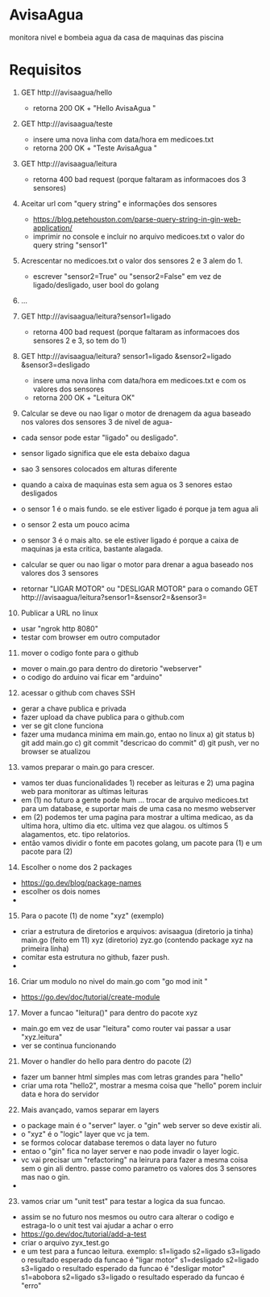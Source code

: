 # AvisaAgua
monitora nivel e bombeia agua da casa de maquinas das piscina

# Requisitos
1) GET http://<url>/avisaagua/hello
    - retorna 200 OK + "Hello AvisaAgua <data><hora>"
    
2) GET http://<url>/avisaagua/teste
    - insere uma nova linha com data/hora em medicoes.txt
    - retorna 200 OK + "Teste AvisaAgua <data><hora>"

3) GET http://<url>/avisaagua/leitura
    - retorna 400 bad request (porque faltaram as informacoes dos 3 sensores)

4) Aceitar url com "query string" e informações dos sensores
    - https://blog.petehouston.com/parse-query-string-in-gin-web-application/
    - imprimir no console e incluir no arquivo medicoes.txt o valor do query string "sensor1" 

5) Acrescentar no medicoes.txt o valor dos sensores 2 e 3 alem do 1.
    - escrever "sensor2=True" ou "sensor2=False" em vez de ligado/desligado, user bool do golang

6) ...
 
7) GET http://<url>/avisaagua/leitura?sensor1=ligado
    - retorna 400 bad request (porque faltaram as informacoes dos sensores 2 e 3, so tem do 1)
    
8) GET http://<url>/avisaagua/leitura? sensor1=ligado &sensor2=ligado &sensor3=desligado
    - insere uma nova linha com data/hora em medicoes.txt e com os valores dos sensores
    - retorna 200 OK + "Leitura OK"

9) Calcular se deve ou nao ligar o motor de drenagem da agua baseado nos valores dos sensores 3  de nivel de agua-
  - cada sensor pode estar "ligado" ou desligado".
  - sensor ligado significa que ele esta debaixo dagua
  - sao 3 sensores colocados em alturas diferente
  - quando a caixa de maquinas esta sem agua os 3 senores estao desligados
  - o sensor 1 é o mais fundo. se ele estiver ligado é porque ja tem agua ali
  - o sensor 2 esta um pouco acima
  - o sensor 3 é o mais alto. se ele estiver ligado é porque a  caixa de maquinas ja esta critica, bastante alagada. 

  - calcular se quer ou nao ligar o motor para drenar a agua baseado nos valores dos 3 sensores
  - retornar "LIGAR MOTOR" ou "DESLIGAR MOTOR" para o comando GET http://<url>/avisaagua/leitura?sensor1=<valor>&sensor2=<valor>&sensor3=<valor>

10) Publicar a URL no linux
- usar "ngrok http 8080"
- testar com browser em outro computador

11) mover o codigo fonte para o github
- mover o main.go para dentro do diretorio "webserver"
- o codigo do arduino vai ficar em "arduino"
  
12) acessar o github com chaves SSH
- gerar a chave publica e privada
- fazer upload da chave publica para o github.com
- ver se git clone funciona
- fazer uma mudanca minima em main.go, entao no linux a) git status b) git add main.go c) git commit "descricao do commit" d) git push, ver no browser se atualizou

13) vamos preparar o main.go para crescer.
- vamos ter duas funcionalidades 1) receber as leituras e 2) uma pagina web para monitorar as ultimas leituras
- em (1) no futuro a gente pode hum ... trocar de arquivo medicoes.txt para um database, e suportar mais de uma casa no mesmo webserver
- em (2) podemos ter uma pagina para mostrar a ultima medicao, as da ultima hora, ultimo dia etc. ultima vez que alagou. os ultimos 5 alagamentos, etc. tipo relatorios.
- então vamos dividir o fonte em pacotes golang, um pacote para (1) e um pacote para (2)

14) Escolher o nome dos 2 packages
- https://go.dev/blog/package-names
- escolher os dois nomes
- 
15) Para o pacote (1) de nome "xyz" (exemplo)
  - criar a estrutura de diretorios e arquivos:
         avisaagua (diretorio ja tinha)
            main.go  (feito em 11)
            xyz (diretorio)
                zyz.go  (contendo package xyz na primeira linha)
  - comitar esta estrutura no github, fazer push.             
- 
16) Criar um modulo no nivel do main.go com "go mod init <nome do modulo>"
- https://go.dev/doc/tutorial/create-module
  
17) Mover a funcao "leitura()" para dentro do pacote xyz
- main.go em vez de usar "leitura" como router vai passar a usar "xyz.leitura"
- ver se continua funcionando
  

21) Mover o handler do hello para dentro do pacote (2)
- fazer um banner html simples mas com letras grandes para "hello"
- criar uma rota "hello2", mostrar a mesma coisa que "hello" porem incluir data e hora do servidor

22) Mais avançado, vamos separar em layers
- o package main é o "server" layer. o "gin" web server so deve existir ali.
- o "xyz" é o "logic" layer que vc ja tem.
- se formos colocar database teremos o data layer no futuro
- entao o "gin" fica no layer server e nao pode invadir o layer logic.
- vc vai precisar um "refactoring" na leirura para fazer a mesma coisa sem o gin ali dentro. passe como parametro os valores dos 3 sensores mas nao o gin.
- 

23) vamos criar um "unit test" para testar a logica da sua funcao.
- assim se no futuro nos mesmos ou outro cara alterar o codigo e estraga-lo o unit test vai ajudar a achar o erro
- https://go.dev/doc/tutorial/add-a-test
- criar o arquivo zyx_test.go
- e um test para a funcao leitura.
        exemplo:
          s1=ligado s2=ligado s3=ligado o resultado esperado da funcao é "ligar motor"
          s1=desligado s2=ligado s3=ligado o resultado esperado da funcao é "desligar motor"
          s1=abobora s2=ligado s3=ligado o resultado esperado da funcao é "erro"
  
